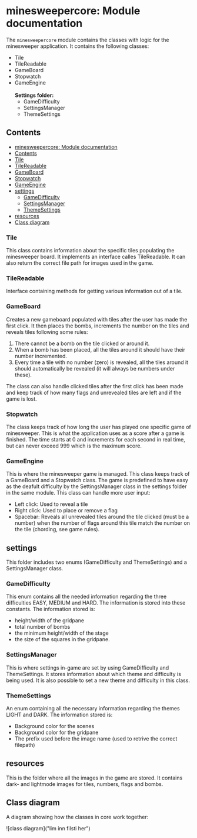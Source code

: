 # minesweepercore: Module documentation

The `minesweepercore` module contains the classes with logic for the minesweeper application. It contains the following classes:

- Tile
- TileReadable
- GameBoard
- Stopwatch
- GameEngine
<br /><br />
**Settings folder:**
    - GameDifficulty
    - SettingsManager
    - ThemeSettings

## Contents

- [minesweepercore: Module documentation](#minesweepercore-module-documentation)
- [Contents](#contents)
- [Tile](#tile)
- [TileReadable](#tilereadable)
- [GameBoard](#gameboard)
- [Stopwatch](#stopwatch)
- [GameEngine](#gameengine)
- [settings](#settings)
    - [GameDifficulty](#gamedifficulty)
    - [SettingsManager](#settingsmanager)
    - [ThemeSettings](#themesettings)
- [resources](#resources)
- [Class diagram](#class-diagram)


### Tile

This class contains information about the specific tiles populating the minesweeper board. It implements an interface calles TileReadable. It can also return the correct file path for images used in the game.

### TileReadable

Interface containing methods for getting various information out of a tile.

### GameBoard

Creates a new gameboard populated with tiles after the user has made the first click. It then places the bombs, increments the number on the tiles and reveals tiles following some rules:

1. There cannot be a bomb on the tile clicked or around it.
2. When a bomb has been placed, all the tiles around it should have their number incremented.
3. Every time a tile with no number (zero) is revealed, all the tiles around it should automatically be revealed (it will always be numbers under these). 

The class can also handle clicked tiles after the first click has been made and keep track of how many flags and unrevealed tiles are left and if the game is lost.

### Stopwatch

The class keeps track of how long the user has played one specific game of minesweeper. This is what the application uses as a score after a game is finished. The time starts at 0 and increments for each second in real time, but can never exceed 999 which is the maximum score.

### GameEngine

This is where the minesweeper game is managed. This class keeps track of a GameBoard and a Stopwatch class. The game is predefined to have easy as the deafult difficulty by the SettingsManager class in the settings folder in the same module. This class can handle more user input:

- Left click: Used to reveal a tile
- Right click: Used to place or remove a flag
- Spacebar: Reveals all unrevealed tiles around the tile clicked (must be a number) when the number of flags around this tile match the number on the tile (chording, see game rules).

## settings

This folder includes two enums (GameDifficulty and ThemeSettings) and a SettingsManager class.

### GameDifficulty

This enum contains all the needed information regarding the three difficulties EASY, MEDIUM and HARD. The information is stored into these constants. The information stored is: 

- height/width of the gridpane
- total number of bombs
- the minimum height/width of the stage 
- the size of the squares in the gridpane.

### SettingsManager

This is where settings in-game are set by using GameDifficulty and ThemeSettings. It stores information about which theme and difficulty is being used. It is also possible to set a new theme and difficulty in this class.

### ThemeSettings

An enum containing all the necessary information regarding the themes LIGHT and DARK. The information stored is: 

- Background color for the scenes 
- Background color for the gridpane
- The prefix used before the image name (used to retrive the correct filepath)

## resources

This is the folder where all the images in the game are stored. It contains dark- and lightmode images for tiles, numbers, flags and bombs.

## Class diagram

A diagram showing how the classes in core work together: 

![class diagram]("lim inn filsti her")